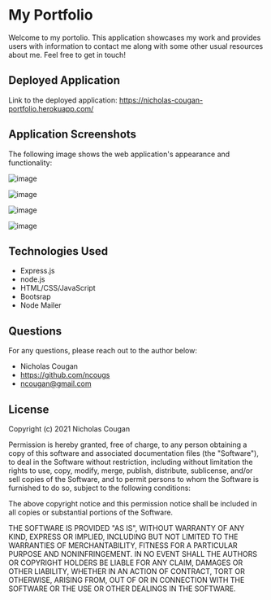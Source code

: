 # My Portfolio
Welcome to my portolio. This application showcases my work and provides users with information to contact me along with some other usual resources about me. Feel free to get in touch!

## Deployed Application

Link to the deployed application: https://nicholas-cougan-portfolio.herokuapp.com/

## Application Screenshots

The following image shows the web application's appearance and functionality:

![image](https://user-images.githubusercontent.com/84214872/126129718-1d01ac17-9d19-4bad-9103-38f115e92ab9.png)

![image](https://user-images.githubusercontent.com/84214872/133065293-798a4b07-f5cc-426b-9eac-cbe25aad8457.png)

![image](https://user-images.githubusercontent.com/84214872/133065355-ce94dbee-cf7c-4c9b-9dfe-6989fe926f95.png)

![image](https://user-images.githubusercontent.com/84214872/133065419-62e3714b-d826-4511-8800-85e020824718.png)

## Technologies Used
* Express.js
* node.js
* HTML/CSS/JavaScript
* Bootsrap
* Node Mailer

## Questions

For any questions, please reach out to the author below: 

* Nicholas Cougan
* https://github.com/ncougs
* ncougan@gmail.com

## License

Copyright (c) 2021 Nicholas Cougan

Permission is hereby granted, free of charge, to any person obtaining a copy
of this software and associated documentation files (the "Software"), to deal
in the Software without restriction, including without limitation the rights
to use, copy, modify, merge, publish, distribute, sublicense, and/or sell
copies of the Software, and to permit persons to whom the Software is
furnished to do so, subject to the following conditions:

The above copyright notice and this permission notice shall be included in all
copies or substantial portions of the Software.

THE SOFTWARE IS PROVIDED "AS IS", WITHOUT WARRANTY OF ANY KIND, EXPRESS OR
IMPLIED, INCLUDING BUT NOT LIMITED TO THE WARRANTIES OF MERCHANTABILITY,
FITNESS FOR A PARTICULAR PURPOSE AND NONINFRINGEMENT. IN NO EVENT SHALL THE
AUTHORS OR COPYRIGHT HOLDERS BE LIABLE FOR ANY CLAIM, DAMAGES OR OTHER
LIABILITY, WHETHER IN AN ACTION OF CONTRACT, TORT OR OTHERWISE, ARISING FROM,
OUT OF OR IN CONNECTION WITH THE SOFTWARE OR THE USE OR OTHER DEALINGS IN THE
SOFTWARE.
